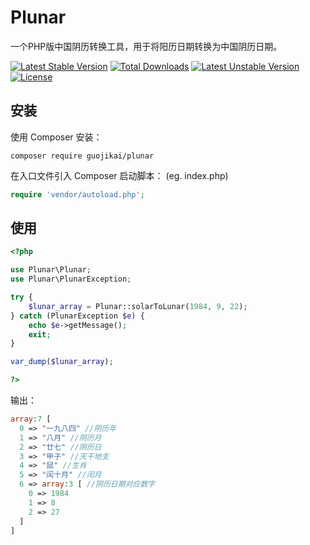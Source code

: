 Plunar
======
一个PHP版中国阴历转换工具，用于将阳历日期转换为中国阴历日期。

[![Latest Stable Version](https://poser.pugx.org/guojikai/plunar/v/stable)](https://packagist.org/packages/guojikai/plunar)
[![Total Downloads](https://poser.pugx.org/guojikai/plunar/downloads)](https://packagist.org/packages/guojikai/plunar)
[![Latest Unstable Version](https://poser.pugx.org/guojikai/plunar/v/unstable)](https://packagist.org/packages/guojikai/plunar)
[![License](https://poser.pugx.org/guojikai/plunar/license)](https://packagist.org/packages/guojikai/plunar)

安装
----
使用 Composer 安装：

```
composer require guojikai/plunar
```
在入口文件引入 Composer 启动脚本： (eg. index.php)

```php
require 'vendor/autoload.php';
```

使用
----
```php
<?php

use Plunar\Plunar;
use Plunar\PlunarException;

try {
	$lunar_array = Plunar::solarToLunar(1984, 9, 22);
} catch (PlunarException $e) {
	echo $e->getMessage();
	exit;
}

var_dump($lunar_array);

?>
```

输出：

```php
array:7 [
  0 => "一九八四" //阴历年
  1 => "八月" //阴历月
  2 => "廿七" //阴历日
  3 => "甲子" //天干地支
  4 => "鼠" //生肖
  5 => "闰十月" //闰月
  6 => array:3 [ //阴历日期对应数字
    0 => 1984
    1 => 8
    2 => 27
  ]
]
```
